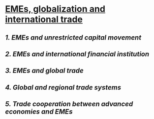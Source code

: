 # [EMEs, globalization and international trade](https://github.com/jinniryu/Economics-of-Transition-and-Emerging-Markets/blob/main/README.md#economics-of-transition-and-emerging-markets)
## ***1. EMEs and unrestricted capital movement***
## ***2. EMEs and international financial institution***
## ***3. EMEs and global trade***
## ***4. Global and regional trade systems***
## ***5. Trade cooperation between advanced economies and EMEs***
